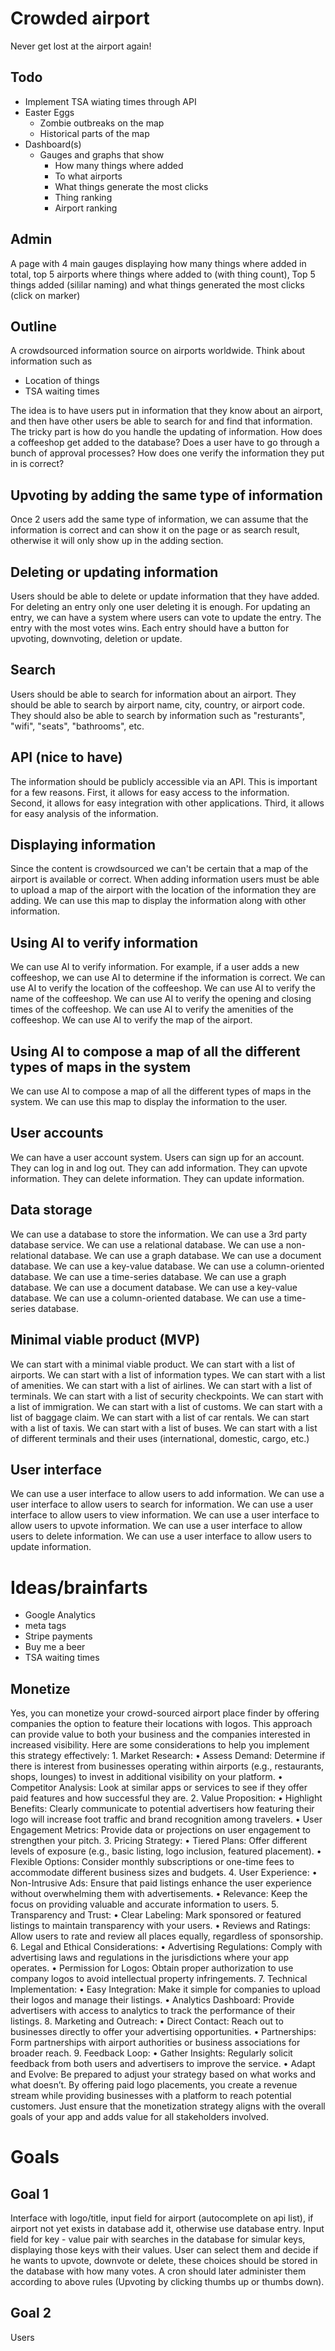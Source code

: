 # Crowded airport
Never get lost at the airport again!

## Todo
- Implement TSA wiating times through API
- Easter Eggs
  - Zombie outbreaks on the map
  - Historical parts of the map
- Dashboard(s)
  - Gauges and graphs that show 
    - How many things where added
    - To what airports 
    - What things generate the most clicks
    - Thing ranking
    - Airport ranking

## Admin
A page with 4 main gauges displaying how many things where added in total, top 5 airports where things where added to (with thing count), Top 5 things added (sililar naming) and what things generated the most clicks (click on marker)

## Outline
A crowdsourced information source on airports worldwide. Think about information such as
- Location of things
- TSA waiting times

The idea is to have users put in information that they know about an airport, and then have other users be able to search for and find that information. The tricky part is how do you handle the updating of information. How does a coffeeshop get added to the database? Does a user have to go through a bunch of approval processes? How does one verify the information they put in is correct?

## Upvoting by adding the same type of information
Once 2 users add the same type of information, we can assume that the information is correct and can show it on the page or as search result, otherwise it will only show up in the adding section.

## Deleting or updating information
Users should be able to delete or update information that they have added. For deleting an entry only one user deleting it is enough. For updating an entry, we can have a system where users can vote to update the entry. The entry with the most votes wins. Each entry should have a button for upvoting, downvoting, deletion or update.

## Search
Users should be able to search for information about an airport. They should be able to search by airport name, city, country, or airport code. They should also be able to search by information such as "resturants", "wifi", "seats", "bathrooms", etc.

## API (nice to have)
The information should be publicly accessible via an API. This is important for a few reasons. First, it allows for easy access to the information. Second, it allows for easy integration with other applications. Third, it allows for easy analysis of the information.

## Displaying information
Since the content is crowdsourced we can't be certain that a map of the airport is available or correct. When adding information users must be able to upload a map of the airport with the location of the information they are adding. We can use this map to display the information along with other information.

## Using AI to verify information
We can use AI to verify information. For example, if a user adds a new coffeeshop, we can use AI to determine if the information is correct. We can use AI to verify the location of the coffeeshop. We can use AI to verify the name of the coffeeshop. We can use AI to verify the opening and closing times of the coffeeshop. We can use AI to verify the amenities of the coffeeshop. We can use AI to verify the map of the airport.

## Using AI to compose a map of all the different types of maps in the system
We can use AI to compose a map of all the different types of maps in the system. We can use this map to display the information to the user.

## User accounts
We can have a user account system. Users can sign up for an account. They can log in and log out. They can add information. They can upvote information. They can delete information. They can update information.

## Data storage
We can use a database to store the information. We can use a 3rd party database service. We can use a relational database. We can use a non-relational database. We can use a graph database. We can use a document database. We can use a key-value database. We can use a column-oriented database. We can use a time-series database. We can use a graph database. We can use a document database. We can use a key-value database. We can use a column-oriented database. We can use a time-series database.
 
## Minimal viable product (MVP)
We can start with a minimal viable product. We can start with a list of airports. We can start with a list of information types. We can start with a list of amenities. We can start with a list of airlines. We can start with a list of terminals. We can start with a list of security checkpoints. We can start with a list of immigration. We can start with a list of customs. We can start with a list of baggage claim. We can start with a list of car rentals. We can start with a list of taxis. We can start with a list of buses. We can start with a list of different terminals and their uses (international, domestic, cargo, etc.)

## User interface
We can use a user interface to allow users to add information. We can use a user interface to allow users to search for information. We can use a user interface to allow users to view information. We can use a user interface to allow users to upvote information. We can use a user interface to allow users to delete information. We can use a user interface to allow users to update information.

# Ideas/brainfarts
- Google Analytics
- meta tags
- Stripe payments
- Buy me a beer
- TSA waiting times

## Monetize
Yes, you can monetize your crowd-sourced airport place finder by offering companies the option to feature their locations with logos. This approach can provide value to both your business and the companies interested in increased visibility. Here are some considerations to help you implement this strategy effectively: 1. Market Research: • Assess Demand: Determine if there is interest from businesses operating within airports (e.g., restaurants, shops, lounges) to invest in additional visibility on your platform. • Competitor Analysis: Look at similar apps or services to see if they offer paid features and how successful they are. 2. Value Proposition: • Highlight Benefits: Clearly communicate to potential advertisers how featuring their logo will increase foot traffic and brand recognition among travelers. • User Engagement Metrics: Provide data or projections on user engagement to strengthen your pitch. 3. Pricing Strategy: • Tiered Plans: Offer different levels of exposure (e.g., basic listing, logo inclusion, featured placement). • Flexible Options: Consider monthly subscriptions or one-time fees to accommodate different business sizes and budgets. 4. User Experience: • Non-Intrusive Ads: Ensure that paid listings enhance the user experience without overwhelming them with advertisements. • Relevance: Keep the focus on providing valuable and accurate information to users. 5. Transparency and Trust: • Clear Labeling: Mark sponsored or featured listings to maintain transparency with your users. • Reviews and Ratings: Allow users to rate and review all places equally, regardless of sponsorship. 6. Legal and Ethical Considerations: • Advertising Regulations: Comply with advertising laws and regulations in the jurisdictions where your app operates. • Permission for Logos: Obtain proper authorization to use company logos to avoid intellectual property infringements. 7. Technical Implementation: • Easy Integration: Make it simple for companies to upload their logos and manage their listings. • Analytics Dashboard: Provide advertisers with access to analytics to track the performance of their listings. 8. Marketing and Outreach: • Direct Contact: Reach out to businesses directly to offer your advertising opportunities. • Partnerships: Form partnerships with airport authorities or business associations for broader reach. 9. Feedback Loop: • Gather Insights: Regularly solicit feedback from both users and advertisers to improve the service. • Adapt and Evolve: Be prepared to adjust your strategy based on what works and what doesn’t. By offering paid logo placements, you create a revenue stream while providing businesses with a platform to reach potential customers. Just ensure that the monetization strategy aligns with the overall goals of your app and adds value for all stakeholders involved.

# Goals
## Goal 1
Interface with logo/title, input field for airport (autocomplete on api list), if airport not yet exists in database add it, otherwise use database entry. Input field for key - value pair with searches in the database for simular keys, displaying those keys with their values. User can select them and decide if he wants to upvote, downvote or delete, these choices should be stored in the database with how many votes. A cron should later administer them according to above rules (Upvoting by clicking thumbs up or thumbs down).

## Goal 2
Users

